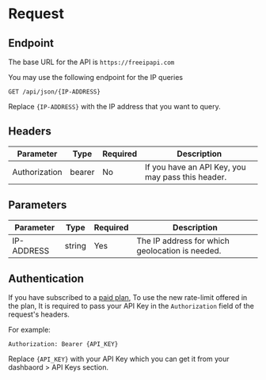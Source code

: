 # Request

## Endpoint

The base URL for the API is `https://freeipapi.com`

You may use the following endpoint for the IP queries

```
GET /api/json/{IP-ADDRESS}
```

Replace `{IP-ADDRESS}` with the IP address that you want to query.


## Headers

| Parameter     | Type   | Required | Description                                     |
|---------------|--------|----------|-------------------------------------------------|
| Authorization | bearer | No       | If you have an API Key, you may pass this header.|


## Parameters

| Parameter | Type   | Required | Description                                     |
|-----------|--------|----------|-------------------------------------------------|
| IP-ADDRESS| string | Yes      | The IP address for which geolocation is needed.|

## Authentication

If you have subscribed to a [paid plan](https://freeipapi.com/#pricing), To use the new rate-limit offered in the plan, It is required to pass your API Key in the `Authorization` field of the request's headers.

For example:

```
Authorization: Bearer {API_KEY}
```

Replace `{API_KEY}` with your API Key which you can get it from your dashbaord > API Keys section.
